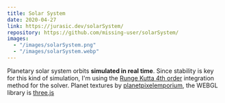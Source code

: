 ```yaml
---
title: Solar System
date: 2020-04-27
link: https://jurasic.dev/solarSystem/
repository: https://github.com/missing-user/solarSystem/
images:
  - "/images/solarSystem.png"
  - "/images/solarSystem.webp"
---
```


Planetary solar system orbits **simulated in real time**. Since stability is key for this kind of simulation, I'm using the [Runge Kutta 4th order](https://jurasic.dev/ode/#rk4) integration method for the solver. Planet textures by [planetpixelemporium](https://planetpixelemporium.com/planets.html), the WEBGL library is [three.js](https://threejs.org/)
